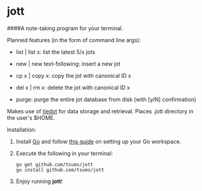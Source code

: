# jott

####A note-taking program for your terminal.

Planned features (in the form of command line args):

* list | list x:        list the latest 5/x jots

* new  | new text-following:    insert a new jot

* cp x | copy x:         copy the jot with canonical ID x

* del x | rm x:           delete the jot with canonical ID x

* purge:                 purge the entire jot database from disk (with [y/N] confirmation)

Makes use of [tiedot](http://github.com/HouzuoGuo/tiedot) for data storage and retrieval.
Places .jott directory in the user's $HOME.

Installation:

1. Install [Go](http://golang.org) and follow [this guide](http://golang.org/doc/code.html) on setting up your Go workspace.

2. Execute the following in your terminal:
    ```
    go get github.com/tsums/jott
    go install github.com/tsums/jott
    ```
3. Enjoy running __jott__!
